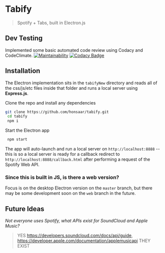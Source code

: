 # Tabify
> Spotify + Tabs, built in Electron.js

## Dev Testing

Implemented some basic automated code review using Codacy and CodeClimate.
[![Maintainability](https://api.codeclimate.com/v1/badges/1d510ec22e1b82c8d825/maintainability)](https://codeclimate.com/github/honsaar/Tabify/maintainability)
[![Codacy Badge](https://api.codacy.com/project/badge/Grade/0977b7b0c69c480494def5c900cfacdd)](https://www.codacy.com/app/honsaar/Tabify?utm_source=github.com&amp;utm_medium=referral&amp;utm_content=honsaar/Tabify&amp;utm_campaign=Badge_Grade)

## Installation

The Electron implementation sits in the `tabifyNew` directory and reads all of the css/js/etc files inside that folder and runs a local server using **Express.js**.

Clone the repo and install any dependencies
```bash
git clone https://github.com/honsaar/tabify.git
 cd tabify
 npm i
 ```
Start the Electron app
```bash
 npm start 
 ```
The app will auto-launch and run a local server on `http://localhost:8888` -- this is so a local server is ready for a callback redirect to `http://localhost:8888/callback.html` after performing a request of the Spotify Web API.

### Since this is built in JS, is there a web version?

Focus is on the desktop Electron version on the `master` branch, but there may be some development soon on the `web` branch in the future.

## Future Ideas
*Not everyone uses Spotify, what APIs exist for SoundCloud and Apple Music?*
> YES 
https://developers.soundcloud.com/docs/api/guide,
https://developer.apple.com/documentation/applemusicapi THEY EXIST 
